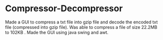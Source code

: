 # Compressor-Decompressor
Made a GUI to compress a txt file into gzip file and decode the encoded txt file (compressed into gzip file). Was able to compress a file of size 22.2MB to 102KB . Made the GUI using java swing and awt.
